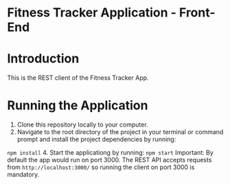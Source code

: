# Fitness Tracker Application - Front-End
# Introduction
This is the REST client of the Fitness Tracker App.
# Running the Application
1. Clone this repository locally to your computer.
2. Navigate to the root directory of the project in your terminal or command prompt and install the project dependencies by running:
   
```npm install```
4. Start the applicationg by running:
```npm start```
Important: By default the app would run on port 3000. The REST API accepts requests from `http://localhost:3000/` so running the client on port 3000 is mandatory.

